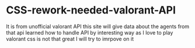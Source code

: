 # CSS-rework-needed-valorant-API
It is from unofficial valorant API this site will give data about the agents from that api
learned how to handle API by interesting way as I love to play valorant css is not that great I will try to imrpove on it
